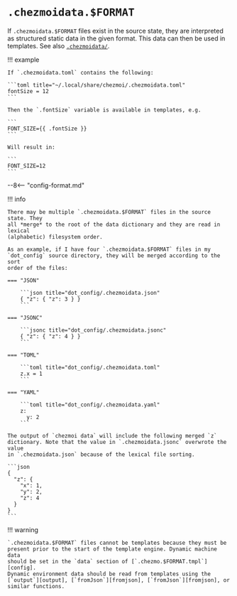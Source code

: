 # `.chezmoidata.$FORMAT`

If `.chezmoidata.$FORMAT` files exist in the source state, they are interpreted
as structured static data in the given format. This data can then be used in
templates. See also [`.chezmoidata/`][chezmoidata-dir].

!!! example

    If `.chezmoidata.toml` contains the following:

    ```toml title="~/.local/share/chezmoi/.chezmoidata.toml"
    fontSize = 12
    ```

    Then the `.fontSize` variable is available in templates, e.g.

    ```
    FONT_SIZE={{ .fontSize }}
    ```

    Will result in:

    ```
    FONT_SIZE=12
    ```

--8<-- "config-format.md"

!!! info

    There may be multiple `.chezmoidata.$FORMAT` files in the source state. They
    all *merge* to the root of the data dictionary and they are read in lexical
    (alphabetic) filesystem order.

    As an example, if I have four `.chezmoidata.$FORMAT` files in my
    `dot_config` source directory, they will be merged according to the sort
    order of the files:

    === "JSON"

        ```json title="dot_config/.chezmoidata.json"
        { "z": { "z": 3 } }
        ```

    === "JSONC"

        ```jsonc title="dot_config/.chezmoidata.jsonc"
        { "z": { "z": 4 } }
        ```

    === "TOML"

        ```toml title="dot_config/.chezmoidata.toml"
        z.x = 1
        ```

    === "YAML"

        ```toml title="dot_config/.chezmoidata.yaml"
        z:
          y: 2
        ```

    The output of `chezmoi data` will include the following merged `z`
    dictionary. Note that the value in `.chezmoidata.jsonc` overwrote the value
    in `.chezmoidata.json` because of the lexical file sorting.

    ```json
    {
      "z": {
        "x": 1,
        "y": 2,
        "z": 4
      }
    }
    ```

!!! warning

    `.chezmoidata.$FORMAT` files cannot be templates because they must be
    present prior to the start of the template engine. Dynamic machine data
    should be set in the `data` section of [`.chezmo.$FORMAT.tmpl`][config].
    Dynamic environment data should be read from templates using the
    [`output`][output], [`fromJson`][fromjson], [`fromJson`][fromjson], or
    similar functions.

[config]: /reference/special-files/chezmoidata-format.md
[fromjson]: /reference/templates/functions/fromJson.md
[fromyaml]: /reference/templates/functions/fromYaml.md
[output]: /reference/templates/functions/output.md
[chezmoidata-dir]: /reference/special-directories/chezmoidata.md
